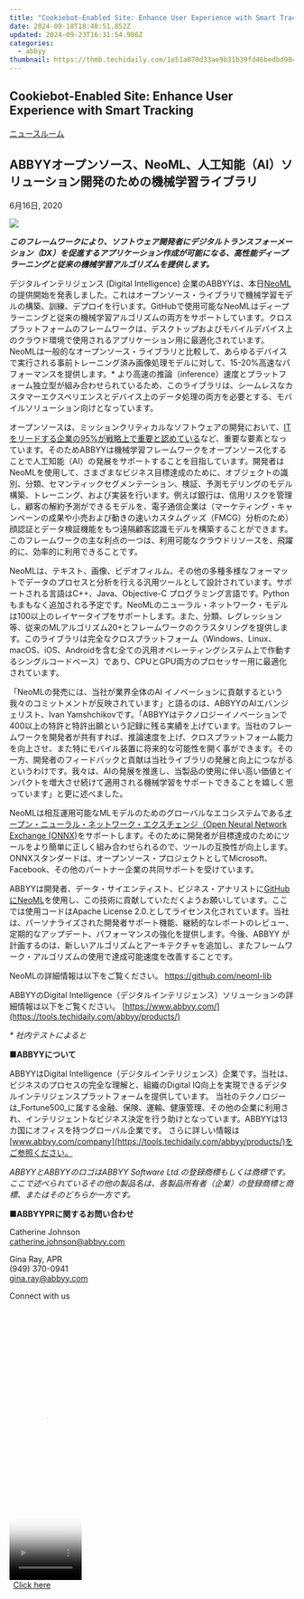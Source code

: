 ```yaml
---
title: "Cookiebot-Enabled Site: Enhance User Experience with Smart Tracking"
date: 2024-09-18T18:40:51.852Z
updated: 2024-09-23T16:31:54.986Z
categories:
  - abbyy
thumbnail: https://thmb.techidaily.com/1e51a070d33ae9b31b39fd46bedbd90cddc68c4901d4c5a9f2a86586092be7a6.jpg
---
```


## Cookiebot-Enabled Site: Enhance User Experience with Smart Tracking

[ニュースルーム](https://tools.techidaily.com/abbyy/products/)

## ABBYYオープンソース、NeoML、人工知能（AI）ソリューション開発のための機械学習ライブラリ

6月16日, 2020

![](https://content.abbyy.com/-/media/project/abbyy/abbyy/branchtemplates/shutterstock_1272462163_1296-x-729.jpg?h=729&iar=0&w=1296)

**_このフレームワークにより、ソフトウェア開発者にデジタルトランスフォーメーション（DX）を促進するアプリケーション作成が可能になる、高性能ディープラーニングと従来の機械学習アルゴリズムを提供します。_**

  
デジタルインテリジェンス (Digital Intelligence) 企業のABBYYは、本日[NeoML](https://github.com/neoml-lib "NeoML on Github")の提供開始を発表しました。これはオープンソース・ライブラリで機械学習モデルの構築、訓練、デプロイを行います。GitHubで使用可能なNeoMLはディープラーニングと従来の機械学習アルゴリズムの両方をサポートしています。クロスプラットフォームのフレームワークは、デスクトップおよびモバイルデバイス上のクラウド環境で使用されるアプリケーション用に最適化されています。NeoMLは一般的なオープンソース・ライブラリと比較して、あらゆるデバイスで実行される事前トレーニング済み画像処理モデルに対して、15-20%高速なパフォーマンスを提供します。\* より高速の推論（inference）速度とプラットフォーム独立型が組み合わせられているため、このライブラリは、シームレスなカスタマーエクスペリエンスとデバイス上のデータ処理の両方を必要とする、モバイルソリューション向けとなっています。

オープンソースは、ミッションクリティカルなソフトウェアの開発において、[ITをリードする企業の95%が戦略上で重要と認めている](https://www.redhat.com/en/enterprise-open-source-report/2020 "Enterprise Open Source Report 2020")など、重要な要素となっています。そのためABBYYは機械学習フレームワークをオープンソース化することで人工知能（AI）の発展をサポートすることを目指しています。開発者はNeoMLを使用して、さまざまなビジネス目標達成のために、オブジェクトの識別、分類、セマンティックセグメンテーション、検証、予測モデリングのモデル構築、トレーニング、および実装を行います。例えば銀行は、信用リスクを管理し、顧客の解約予測ができるモデルを、電子通信企業は（マーケティング・キャンペーンの成果や小売および動きの速いカスタムグッズ（FMCG）分析のため）顔認証とデータ検証機能をもつ遠隔顧客認識モデルを構築することができます。このフレームワークの主な利点の一つは、利用可能なクラウドリソースを、飛躍的に、効率的に利用できることです。

NeoMLは、テキスト、画像、ビデオフィルム、その他の多種多様なフォーマットでデータのプロセスと分析を行える汎用ツールとして設計されています。サポートされる言語は ​​C++、Java、Objective-C プログラミング言語です。Pythonもまもなく追加される予定です。NeoMLのニューラル・ネットワーク・モデルは100以上のレイヤータイプをサポートします。また、分類、レグレッション等、従来のMLアルゴリズム20+とフレームワークのクラスタリングを提供します。このライブラリは完全なクロスプラットフォーム（Windows、Linux、 macOS、iOS、Androidを含む全ての汎用オペレーティングシステム上で作動するシングルコードベース）であり、CPUとGPU両方のプロセッサー用に最適化されています。

「NeoMLの発売には、当社が業界全体のAI イノベーションに貢献するという我々のコミットメントが反映されています」と語るのは、ABBYYのAIエバンジェリスト、Ivan Yamshchikovです。「ABBYYはテクノロジーイノベーションで400以上の特許と特許出願という記録に残る実績を上げています。当社のフレームワークを開発者が共有すれば、推論速度を上げ、クロスプラットフォーム能力を向上させ、また特にモバイル装置に将来的な可能性を開く事ができます。その一方、開発者のフィードバックと貢献は当社ライブラリの発展と向上につながるというわけです。我々は、AIの発展を推進し、当製品の使用に伴い高い価値とインパクトを増大させ続けて適用される機械学習をサポートできることを嬉しく思っています」と更に述べました。

NeoMLは相互運用可能なMLモデルのためのグローバルなエコシステムである[オープン・ニューラル・ネットワーク・エクスチェンジ（Open Neural Network Exchange (ONNX)](https://onnx.ai/ "Open Neural Network Exchange")をサポートします。そのために開発者が目標達成のためにツールをより簡単に正しく組み合わせられるので、ツールの互換性が向上します。ONNXスタンダードは、オープンソース・プロジェクトとしてMicrosoft、Facebook、その他のパートナー企業の共同サポートを受けています。

ABBYYは開発者、データ・サイエンティスト、ビジネス・アナリストに[GitHubにNeoML](https://github.com/neoml-lib "NeoML on Github")を使用し、この技術に貢献していただくようお願いしています。ここでは使用コードはApache License 2.0.としてライセンス化されています。当社は、パーソナライズされた開発者サポート機能、継続的なレポートのレビュー、定期的なアップデート、パフォーマンスの強化を提供します。今後、ABBYY が計画するのは、新しいアルゴリズムとアーキテクチャを追加し、またフレームワーク・アルゴリズムの使用で達成可能速度を改善することです。

NeoMLの詳細情報は以下をご覧ください。 <https://github.com/neoml-lib>

ABBYYのDigital Intelligence（デジタルインテリジェンス）ソリューションの詳細情報は以下をご覧ください。 [https://www.abbyy.com/](https://tools.techidaily.com/abbyy/products/)

_\* 社内テストによると_

■**ABBYYについて**

ABBYYはDigital Intelligence（デジタルインテリジェンス）企業です。当社は、ビジネスのプロセスの完全な理解と、組織のDigital IQ向上を実現できるデジタルインテリジェンスプラットフォームを提供しています。 当社のテクノロジーは_Fortune500_に属する金融、保険、運輸、健康管理、その他の企業に利用され、インテリジェントなビジネス決定を行う助けとなっています。ABBYYは13カ国にオフィスを持つグローバル企業です。 さらに詳しい情報は[www.abbyy.com/company](https://tools.techidaily.com/abbyy/products/)をご参照ください。

_ABBYYとABBYYのロゴはABBYY Software Ltd.の登録商標もしくは商標です。ここで述べられているその他の製品名は、各製品所有者（企業）の登録商標と商標、またはそのどちらか一方です。_

■**ABBYYPRに関するお問い合わせ** 

Catherine Johnson  
[catherine.johnson@abbyy.com](https://tools.techidaily.com/abbyy/products/)

Gina Ray, APR  
(949) 370-0941  
[gina.ray@abbyy.com](https://tools.techidaily.com/abbyy/products/)

Connect with us

<ins class="adsbygoogle"
     style="display:block"
     data-ad-format="autorelaxed"
     data-ad-client="ca-pub-7571918770474297"
     data-ad-slot="1223367746"></ins>

<ins class="adsbygoogle"
     style="display:block"
     data-ad-client="ca-pub-7571918770474297"
     data-ad-slot="8358498916"
     data-ad-format="auto"
     data-full-width-responsive="true"></ins>



<!-- affiliate ads begin -->
<span id="1975503">
					<video width="128" height="480" style="cursor:pointer"
           poster="//a.impactradius-go.com/display-clicktoplayimage/1975503.png"
           onclick="if(!this.playClicked){this.play();this.setAttribute('controls',true);this.playClicked=true;}">
	   <source src="//a.impactradius-go.com/display-ad/22993-1975503">
	   <img src="//a.impactradius-go.com/display-clicktoplayimage/1975503.png" style="border: none; height: 100%; width: 100%; object-fit: contain">
	</video>
	<div style="width:80px;text-align:center"><a href="javascript:window.open(decodeURIComponent('https%3A%2F%2Fhomestyler.sjv.io%2Fc%2F5597632%2F1975503%2F22993'), '_blank');void(0);">Click here</a></div>
</span>
<img height="0" width="0" src="https://imp.pxf.io/i/5597632/1975503/22993" style="position:absolute;visibility:hidden;" border="0" />
<!-- affiliate ads end -->

